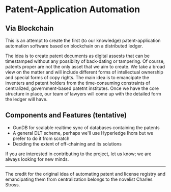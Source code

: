 # Patent-Application Automation
## Via Blockchain
This is an attempt to create the first (to our knowledge) patent-application automation software based on blockchain on a distributed ledger. 

The idea is to create patent documents as digital assests that can be timestamped without any possibilty of back-dating or tampering. Of course, patents proper are not the only asset that we aim to create. We take a broad view on the matter and will include different forms of intellectual ownership and special forms of copy rights. The main idea is to emancipate the inventers and patent holders from the time-consuming constraints of centralized, government-based patetnt institutes. Once we have the core structure in place, our team of lawyers will come up with the detailed form the ledger will have.


## Components and Features (tentative)

+ GunDB for scalable realtime sync of databases containing the patents
+ A general DLT scheme, perhaps we'll use Hyperledge Ihora but we prefer to do it from scratch
+ Deciding the extent of off-chaining and its solutions

If you are interested in contributing to the project, let us know; we are always looking for new minds.

---
The credit for the original idea of automating patent and license registry and emancipating them from centralization belongs to the novelist Charles Stross.
